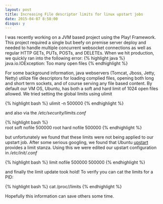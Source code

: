 ```yaml
---
layout: post
title: Increasing File descriptor limits for linux upstart jobs
date: 2015-04-07 8:58:00
disqus: y
---
```


 I was recently working on a JVM based project using the Play! Framework. This project required a single but beefy on premise server deploy and needed to handle multiple concurrent websocket connections as well as regular HTTP GETs, PUTs, POSTs, and DELETEs. When we hit production, we quickly ran into the following error:
{% highlight java %}
java.io.IOException: Too many open files
{% endhighlight %}

For some background information, java webservers (Tomcat, Jboss, Jetty, Netty) utilize file descriptors for loading complied files, opening both long and short term sockets, and of course serving any file based content. By default our VM OS, Ubuntu, has both a soft and hard limit of 1024 open files allowed. We tried setting the global limits using ulimit

{% highlight bash %}
ulimit -n 500000
{% endhighlight %} 

and also via the <i>/etc/security/limits.conf</i>

{% highlight bash %}  
  root           soft    nofile          500000
  root           hard    nofile          500000
{% endhighlight %}

but unfortunately we found that these limits were not being applied to our upstart job. After some serious googling, we found that Ubuntu [upstart](http://upstart.ubuntu.com/wiki/Stanzas#limit) provides a limit stanza. Using this we were edited our upstart configuration in <i>/etc/init/<job>.conf</i> 

{% highlight bash %}
  limit nofile 500000 500000
{% endhighlight %}

and finally the limit update took hold! To verify you can cat the limits for a PID:

{% highlight bash %}
  cat /proc/<PID>/limits
{% endhighlight %}
 
Hopefully this information can save others some time.

